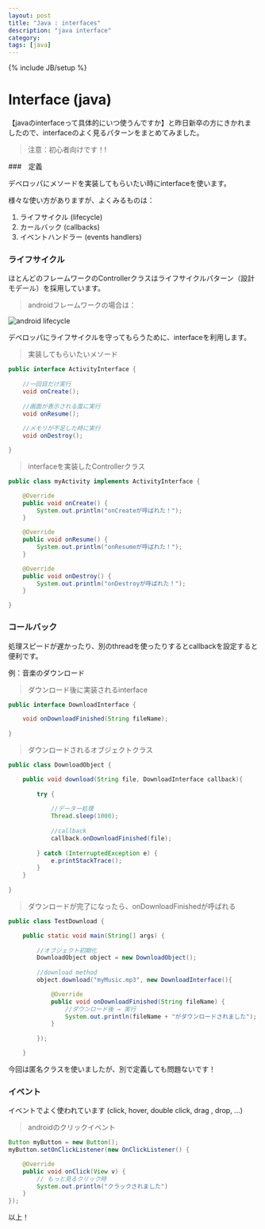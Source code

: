 ```yaml
---
layout: post
title: "Java : interfaces"
description: "java interface"
category: 
tags: [java]
---
```

{% include JB/setup %}

# Interface (java)

【javaのinterfaceって具体的にいつ使うんですか】と昨日新卒の方にきかれましたので、interfaceのよく見るパターンをまとめてみました。

> 注意：初心者向けです！!


###　定義

デベロッパにメソードを実装してもらいたい時にinterfaceを使います。

様々な使い方がありますが、よくみるものは：

1. ライフサイクル (lifecycle)
2. カールバック (callbacks)
3. イベントハンドラー (events handlers)


### ライフサイクル

ほとんどのフレームワークのControllerクラスはライフサイクルパターン（設計モデール）を採用しています。

> androidフレームワークの場合は：

![android lifecycle](http://s1.postimg.org/ejo1plbvj/p2_1.png "android lifecycle")

デベロッパにライフサイクルを守ってもらうために、interfaceを利用します。 

> 実装してもらいたいメソード

```java
public interface ActivityInterface {
	
	//一回目だけ実行
	void onCreate();
	
	//画面が表示される度に実行
	void onResume();
	
	//メモリが不足した時に実行
	void onDestroy();

}
```

> interfaceを実装したControllerクラス

```java
public class myActivity implements ActivityInterface {

	@Override
	public void onCreate() {
		System.out.println("onCreateが呼ばれた！");
	}

	@Override
	public void onResume() {
		System.out.println("onResumeが呼ばれた！");
	}

	@Override
	public void onDestroy() {
		System.out.println("onDestroyが呼ばれた！");
	}

}
```

### コールバック

処理スピードが遅かったり、別のthreadを使ったりするとcallbackを設定すると便利です。

例：音楽のダウンロード

> ダウンロード後に実装されるinterface

```java
public interface DownloadInterface {

	void onDownloadFinished(String fileName);
	
}

```

> ダウンロードされるオブジェクトクラス

```java
public class DownloadObject {

	public void download(String file, DownloadInterface callback){
		
		try {
			
			//データー処理
			Thread.sleep(1000);
			
			//callback
			callback.onDownloadFinished(file);
			
		} catch (InterruptedException e) {
			e.printStackTrace();
		}
	}
	
}
```

> ダウンロードが完了になったら、onDownloadFinishedが呼ばれる

```java
public class TestDownload {

	public static void main(String[] args) {
		
		//オブジェクト初期化
		DownloadObject object = new DownloadObject();
		
		//download method
		object.download("myMusic.mp3", new DownloadInterface(){

			@Override
			public void onDownloadFinished(String fileName) {
				//ダウンロード後 → 実行
				System.out.println(fileName + "がダウンロードされました");
			}
			
		});

	}
```


今回は匿名クラスを使いましたが、別で定義しても問題ないです！

### イベント

イベントでよく使われています (click, hover, double click, drag , drop, ...)

> androidのクリックイベント

```java
Button myButton = new Button();
myButton.setOnClickListener(new OnClickListener() {

	@Override
	public void onClick(View v) {
		// もっと見るクリック時
		System.out.println("クラックされました")
	}
});
```

以上！